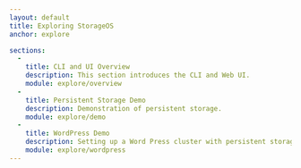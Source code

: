 ```yaml
---
layout: default
title: Exploring StorageOS
anchor: explore

sections:
  -
    title: CLI and UI Overview
    description: This section introduces the CLI and Web UI.
    module: explore/overview
  -
    title: Persistent Storage Demo
    description: Demonstration of persistent storage.
    module: explore/demo
  -
    title: WordPress Demo
    description: Setting up a Word Press cluster with persistent storage.
    module: explore/wordpress
---
```

